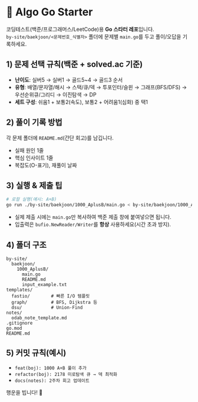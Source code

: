 
# 🏁 Algo Go Starter

코딩테스트(백준/프로그래머스/LeetCode)용 **Go 스타터 레포**입니다.  
`by-site/baekjoon/<문제번호_식별자>` 폴더에 문제별 `main.go`를 두고 풀이/오답을 기록하세요.

## 1) 문제 선택 규칙(백준 + solved.ac 기준)
- **난이도**: 실버5 → 실버1 → 골드5~4 → 골드3 순서
- **유형**: 배열/문자열/해시 → 스택/큐/덱 → 투포인터/슬윈 → 그래프(BFS/DFS) → 우선순위큐/그리디 → 이진탐색 → DP
- **세트 구성**: 쉬움1 + 보통2(속도), 보통2 + 어려움1(심화) 중 택1

## 2) 풀이 기록 방법
각 문제 폴더에 `README.md`(간단 회고)를 남깁니다.
- 실패 원인 1줄
- 핵심 인사이트 1줄
- 복잡도(O-표기), 재풀이 날짜

## 3) 실행 & 제출 팁
```bash
# 로컬 실행(예시: A+B)
go run ./by-site/baekjoon/1000_AplusB/main.go < by-site/baekjoon/1000_AplusB/input_example.txt
```
- 실제 제출 시에는 `main.go`만 복사하여 백준 제출 창에 붙여넣으면 됩니다.
- 입출력은 `bufio.NewReader/Writer`를 **항상** 사용하세요(시간 초과 방지).

## 4) 폴더 구조
```
by-site/
  baekjoon/
    1000_AplusB/
      main.go
      README.md
      input_example.txt
templates/
  fastio/        # 빠른 I/O 템플릿
  graph/         # BFS, Dijkstra 등
  dsu/           # Union-Find
notes/
  odab_note_template.md
.gitignore
go.mod
README.md
```

## 5) 커밋 규칙(예시)
- `feat(boj): 1000 A+B 풀이 추가`
- `refactor(boj): 2178 미로탐색 큐 → 덱 최적화`
- `docs(notes): 2주차 회고 업데이트`

행운을 빕니다! 🚀

